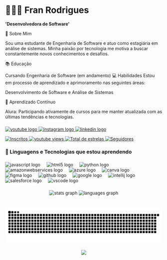 # 👩🏽‍💻 Fran Rodrigues

**'Desenvolvedora de Software'**

🚀 Sobre Mim

Sou uma estudante de Engenharia de Software e atuo como estagiária em análise de sistemas. Minha paixão por tecnologia me motiva a buscar constantemente novos conhecimentos e desafios. 

📚 Educação

Cursando Engenharia de Software (em andamento)
💻 Habilidades
Estou em processo de aprendizado e aprimoramento nas seguintes áreas:

Desenvolvimento de Software e
Análise de Sistemas

🌱 Aprendizado Contínuo

Alura: Participando ativamente de cursos para me manter atualizada com as últimas tendências e tecnologias.


###
<div align="left">
  <a href="https://www.youtube.com/@dev_fran" target="_blank">
    <img src="https://img.shields.io/static/v1?message=Youtube&logo=youtube&label=&color=FF0000&logoColor=white&labelColor=&style=for-the-badge" height="30" alt="youtube logo"  />
  </a>
  <a href="https://www.instagram.com/dev__fran/" target="_blank">
    <img src="https://img.shields.io/static/v1?message=Instagram&logo=instagram&label=&color=E4405F&logoColor=white&labelColor=&style=for-the-badge" height="30" alt="instagram logo"  />
  </a>
  <a href="https://www.linkedin.com/in/pfranrodrigues/" target="_blank">
    <img src="https://img.shields.io/static/v1?message=LinkedIn&logo=linkedin&label=&color=0077B5&logoColor=white&labelColor=&style=for-the-badge" height="30" alt="linkedin logo"  />
  </a>
</div>

 <p align="left">
      <a href="https://www.youtube.com/@dev_fran">
            <img 
                alt="Inscritos"
                title="Inscreva-se" 
                src="https://custom-icon-badges.demolab.com/youtube/channel/subscribers/UCz9D4wHaXfimINCIcZkvDWw?color=%23E05D44&label=Inscreva-se&logo=video&logoColor=white&style=for-the-badge&labelColor=CE4630"
                />
    </a> 
      <a href="https://www.youtube.com/@dev_fran">
         <img 
            alt="youtube views" 
            title="YouTube views" 
            src="https://custom-icon-badges.demolab.com/youtube/channel/views/UCz9D4wHaXfimINCIcZkvDWw?color=%23E1AD0E&logo=eye&logoColor=white&style=for-the-badge&labelColor=C79600"/>
    </a> 
             <a href="https://github.com/Francinerodriguess?tab=repositories&sort=stargazers">
         <img 
         alt="Total de estrelas" 
         title="Total de estrelas GitHub" 
         src="https://custom-icon-badges.demolab.com/github/stars/Francinerodriguess?color=55960c&style=for-the-badge&labelColor=488207&logo=star&label=estrelas"/>
    </a>
      <a href="https://github.com/Francinerodriguess">
         <img 
         alt="Seguidores" 
         title="Me siga no Github" 
         src="https://custom-icon-badges.demolab.com/github/followers/Francinerodriguess?color=236ad3&labelColor=1155ba&style=for-the-badge&logo=Github&label=seguidoreS&logoColor=white"
         />
    </a>  
</p>



### 🤖 Linguagens e Tecnologias que estou aprendendo

###

<div align="left">
  <img src="https://cdn.jsdelivr.net/gh/devicons/devicon/icons/javascript/javascript-original.svg" height="30" alt="javascript logo"  />
  <img width="12" />
  <img src="https://cdn.jsdelivr.net/gh/devicons/devicon/icons/html5/html5-original.svg" height="30" alt="html5 logo"  />
  <img width="12" />
  <img src="https://cdn.jsdelivr.net/gh/devicons/devicon/icons/python/python-original.svg" height="30" alt="python logo"  />
  <img width="12" />
  <img src="https://cdn.jsdelivr.net/gh/devicons/devicon/icons/amazonwebservices/amazonwebservices-plain-wordmark.svg" height="30" alt="amazonwebservices logo"  />
  <img width="12" />
  <img src="https://cdn.jsdelivr.net/gh/devicons/devicon/icons/azure/azure-original.svg" height="30" alt="azure logo"  />
  <img width="12" />
  <img src="https://cdn.jsdelivr.net/gh/devicons/devicon/icons/canva/canva-original.svg" height="30" alt="canva logo"  />
  <img width="12" />
  <img src="https://cdn.jsdelivr.net/gh/devicons/devicon/icons/figma/figma-original.svg" height="30" alt="figma logo"  />
  <img width="12" />
  <img src="https://cdn.jsdelivr.net/gh/devicons/devicon/icons/github/github-original.svg" height="30" alt="github logo"  />
  <img width="12" />
  <img src="https://cdn.jsdelivr.net/gh/devicons/devicon/icons/google/google-original.svg" height="30" alt="google logo"  />
  <img width="12" />
  <img src="https://cdn.jsdelivr.net/gh/devicons/devicon/icons/intellij/intellij-original.svg" height="30" alt="intellij logo"  />
  <img width="12" />
  <img src="https://cdn.jsdelivr.net/gh/devicons/devicon/icons/salesforce/salesforce-original.svg" height="30" alt="salesforce logo"  />
  <img width="12" />
  <img src="https://cdn.jsdelivr.net/gh/devicons/devicon/icons/vscode/vscode-original.svg" height="30" alt="vscode logo"  />
</div>

###

<div align="center">
  <img src="https://github-readme-stats.vercel.app/api?username=francinerodriguess&hide_title=false&hide_rank=false&show_icons=true&include_all_commits=true&count_private=true&disable_animations=false&theme=dracula&locale=pt-br&hide_border=false" height="150" alt="stats graph"  />
  <img src="https://github-readme-stats.vercel.app/api/top-langs?username=francinerodriguess&locale=pt-br&hide_title=false&layout=compact&card_width=320&langs_count=5&theme=radical&hide_border=false" height="150" alt="languages graph"  />
</div>

###

###
<br clear="both">

<img src="https://raw.githubusercontent.com/francinerodriguess/francinerodriguess/output/snake.svg" alt="Snake animation" />

###

<div align="center">
  <img src="https://profile-counter.glitch.me/francinerodriguess/count.svg?"  />
</div>

###



 
   
     
